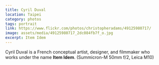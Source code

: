 ```yaml
---
title: Cyril Duval
location: Taipei
category: photos
tags: portrait
link: https://www.flickr.com/photos/christopheradams/49125980717/
image: assets/media/49125980717_2dc084fb7f_o.jpg
excerpt: Item Idem
---
```


Cyril Duval is a French conceptual artist, designer, and filmmaker who works
under the name **Item Idem**.
(Summicron-M 50mm f/2, Leica M10)
